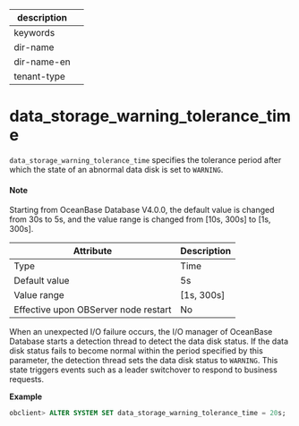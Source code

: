 |description||
|---|---|
|keywords||
|dir-name||
|dir-name-en||
|tenant-type||

# data_storage_warning_tolerance_time

`data_storage_warning_tolerance_time` specifies the tolerance period after which the state of an abnormal data disk is set to `WARNING`.

<main id="notice" type='explain'>
  <h4>Note</h4>
  <p>Starting from OceanBase Database V4.0.0, the default value is changed from 30s to 5s, and the value range is changed from [10s, 300s] to [1s, 300s]. </p>
</main>

| Attribute | Description |
|------------------|---------------|
| Type | Time |
| Default value | 5s |
| Value range | \[1s, 300s] |
| Effective upon OBServer node restart | No |



When an unexpected I/O failure occurs, the I/O manager of OceanBase Database starts a detection thread to detect the data disk status. If the data disk status fails to become normal within the period specified by this parameter, the detection thread sets the data disk status to `WARNING`. This state triggers events such as a leader switchover to respond to business requests.

**Example**

```sql
obclient> ALTER SYSTEM SET data_storage_warning_tolerance_time = 20s;
```
